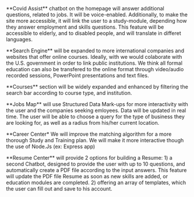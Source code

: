  <p>**Covid Assist** chatbot on the homepage will answer additional questions, related to jobs. It will be voice-enabled.
   Additionally, to make the site more accessible, it will link the user to a study-module, depending how they answer employment and skills questions.
   This feature will be accessible to elderly, and to disabled people, and will translate in differet languages.
   
   <p>**Search Engine** will be expanded to more international companies and websites that offer online courses.
   Ideally, with we would colaborate with the U.S. government in order to link public institutions. We think all formal education can also be transfered to the online format through video/audio recorded sessions, PowerPoint presentations and text files.
   
   <p>**Courses** section will be widely expanded and enhanced by filtering the search bar according to course type, and institution.
   
   <p>**Jobs Map** will use Structured Data Mark-ups for more interactivity with the user and the companies seeking emloyees.
   Data will be updated in real time. The user will be able to choose a query for the type of business they are looking for, as well as a radius from his/her current location.
   <p>**Career Center* We will improve the matching algorithm for a more thorough Study and Training plan. We will make it more interactive though the use of Node.Js (ex: Express app)
   
   <p>**Resume Center** will provide 2 options for building a Resume:
                        1) a second Chatbot, designed to provide the user with up to 10 questions, and automatically create a PDF file according to the input answers. 
                           This feature will update the PDF file Resume as soon as new skills are added, or education modules are completed.
                        2) offering an array of templates, which the user can fill out and save to his account.
   
